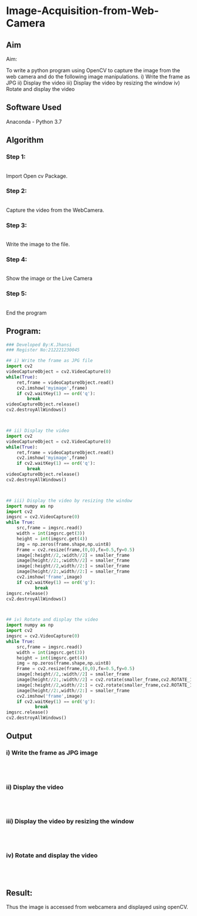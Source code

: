 # Image-Acquisition-from-Web-Camera
## Aim
 
Aim:
 
To write a python program using OpenCV to capture the image from the web camera and do the following image manipulations.
i) Write the frame as JPG 
ii) Display the video 
iii) Display the video by resizing the window
iv) Rotate and display the video

## Software Used
Anaconda - Python 3.7
## Algorithm
### Step 1:
<br>Import Open cv Package.

### Step 2:
<br>Capture the video from the WebCamera.

### Step 3:
<br>Write the image to the file.

### Step 4:
<br>Show the image or the Live Camera

### Step 5:
<br>End the program

## Program:
``` Python
### Developed By:K.Jhansi
### Register No:212221230045

## i) Write the frame as JPG file
import cv2
videoCaptureObject = cv2.VideoCapture(0)
while(True):
    ret,frame = videoCaptureObject.read()
    cv2.imshow('myimage',frame)
    if cv2.waitKey(1) == ord('q'):
        break
videoCaptureObject.release()
cv2.destroyAllWindows()



## ii) Display the video
import cv2
videoCaptureObject = cv2.VideoCapture(0)
while(True):
    ret,frame = videoCaptureObject.read()
    cv2.imshow('myimage',frame)
    if cv2.waitKey(1) == ord('q'):
        break
videoCaptureObject.release()
cv2.destroyAllWindows()



## iii) Display the video by resizing the window
import numpy as np
import cv2
imgsrc = cv2.VideoCapture(0)
while True:
    src,frame = imgsrc.read()
    width = int(imgsrc.get(3))
    height = int(imgsrc.get(4))
    img = np.zeros(frame.shape,np.uint8)
    Frame = cv2.resize(frame,(0,0),fx=0.5,fy=0.5)
    image[:height//2,:width//2] = smaller_frame
    image[height//2:,:width//2] = smaller_frame
    image[:height//2,width//2:] = smaller_frame
    image[height//2:,width//2:] = smaller_frame
    cv2.imshow('frame',image)
    if cv2.waitKey(1) == ord('g'):
           break
imgsrc.release()
cv2.destroyAllWindows()



## iv) Rotate and display the video
import numpy as np
import cv2
imgsrc = cv2.VideoCapture(0)
while True:
    src,frame = imgsrc.read()
    width = int(imgsrc.get(3))
    height = int(imgsrc.get(4))
    img = np.zeros(frame.shape,np.uint8)
    Frame = cv2.resize(frame,(0,0),fx=0.5,fy=0.5)
    image[:height//2,:width//2] = smaller_frame
    image[height//2:,:width//2] = cv2.rotate(smaller_frame,cv2.ROTATE_180)
    image[:height//2,width//2:] = cv2.rotate(smaller_frame,cv2.ROTATE_180)
    image[height//2:,width//2:] = smaller_frame
    cv2.imshow('frame',image)
    if cv2.waitKey(1) == ord('g'):
           break
imgsrc.release()
cv2.destroyAllWindows()

```
## Output

### i) Write the frame as JPG image
</br>
</br>


### ii) Display the video
</br>
</br>


### iii) Display the video by resizing the window
</br>
</br>



### iv) Rotate and display the video
</br>
</br>





## Result:
Thus the image is accessed from webcamera and displayed using openCV.
